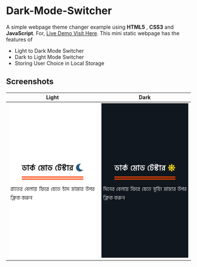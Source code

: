 # Dark-Mode-Switcher

A simple webpage theme changer example using **HTML5** , **CSS3**  and **JavaScript**. For,  [Live Demo Visit Here](https://shunjid.github.io/web-and-desktop/dark-mode-switcher/). This mini static webpage has the features of

- Light to Dark Mode Switcher
- Dark to Light Mode Switcher
- Storing User Choice in Local Storage

## Screenshots

Light             |  Dark
:-------------------------:|:-------------------------:
![Light Image](https://github.com/shunjid/web-and-desktop/blob/master/dark-mode-switcher/images/light.png)  |  ![Dark Image](https://github.com/shunjid/web-and-desktop/blob/master/dark-mode-switcher/images/dark.png)
